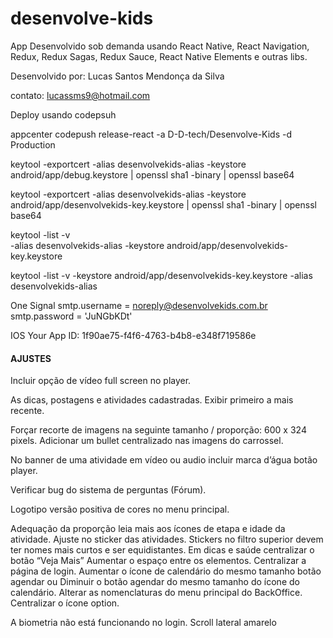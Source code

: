 # desenvolve-kids

App Desenvolvido sob demanda usando React Native, React Navigation, Redux, Redux Sagas, Redux Sauce, React Native Elements e outras libs.

Desenvolvido por: Lucas Santos Mendonça da Silva

contato: lucassms9@hotmail.com


Deploy usando codepsuh

appcenter codepush release-react -a D-D-tech/Desenvolve-Kids -d Production

keytool -exportcert -alias desenvolvekids-alias -keystore android/app/debug.keystore | openssl sha1 -binary | openssl base64

keytool -exportcert -alias desenvolvekids-alias -keystore android/app/desenvolvekids-key.keystore | openssl sha1 -binary | openssl base64

keytool -list -v \
-alias desenvolvekids-alias -keystore android/app/desenvolvekids-key.keystore

keytool -list -v -keystore android/app/desenvolvekids-key.keystore -alias desenvolvekids-alias

One Signal
smtp.username = noreply@desenvolvekids.com.br
smtp.password = 'JuNGbKDt'

IOS Your App ID: 1f90ae75-f4f6-4763-b4b8-e348f719586e

#### AJUSTES

Incluir opção de vídeo full screen no player. 

As dicas, postagens e atividades cadastradas. Exibir primeiro a mais recente. 

Forçar recorte de imagens na seguinte tamanho / proporção: 600 x 324 pixels.
Adicionar um bullet centralizado nas imagens do carrossel.

No banner de uma atividade em vídeo ou audio incluir marca d’água botão player.

Verificar bug do sistema de perguntas (Fórum).

Logotipo versão positiva de cores no menu principal.

Adequação da proporção leia mais aos ícones de etapa e idade da atividade. 
Ajuste no sticker das atividades. 
Stickers no filtro superior devem ter nomes mais curtos e ser equidistantes. 
Em dicas e saúde centralizar o botão “Veja Mais”
Aumentar o espaço entre os elementos. 
Centralizar a página de login.
Aumentar o ícone de calendário do mesmo tamanho botão agendar ou 
Diminuir o botão agendar do mesmo tamanho do ícone do calendário.
Alterar as nomenclaturas do menu principal do BackOffice.
Centralizar o ícone option. 


A biometria não está funcionando no login.
Scroll lateral amarelo 
